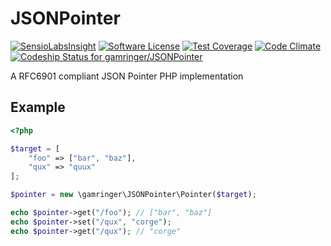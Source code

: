 JSONPointer
===========

[![SensioLabsInsight](https://insight.sensiolabs.com/projects/9f14b6ae-8100-4c43-9084-b17f57165026/mini.png)](https://insight.sensiolabs.com/projects/9f14b6ae-8100-4c43-9084-b17f57165026)
[![Software License](https://img.shields.io/badge/license-MIT-red.svg)](LICENSE)
[![Test Coverage](https://codeclimate.com/github/gamringer/JSONPointer/badges/coverage.svg)](https://codeclimate.com/github/gamringer/JSONPointer)
[![Code Climate](https://codeclimate.com/github/gamringer/JSONPointer/badges/gpa.svg)](https://codeclimate.com/github/gamringer/JSONPointer)
[ ![Codeship Status for gamringer/JSONPointer](https://www.codeship.io/projects/6765f230-40c0-0132-97a3-22c854a48f3b/status)](https://www.codeship.io/projects/43948)

A RFC6901 compliant JSON Pointer PHP implementation

Example
-------

```php
<?php

$target = [
	"foo" => ["bar", "baz"],
	"qux" => "quux"
];

$pointer = new \gamringer\JSONPointer\Pointer($target);

echo $pointer->get("/foo"); // ["bar", "baz"]
echo $pointer->set("/qux", "corge");
echo $pointer->get("/qux"); // "corge"
```
